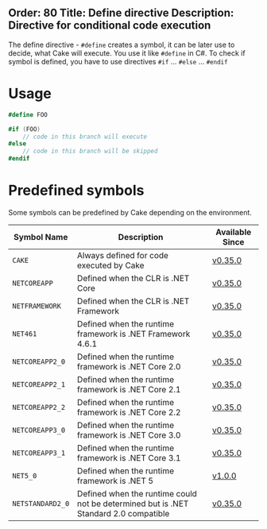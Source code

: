 Order: 80
Title: Define directive
Description: Directive for conditional code execution
---

The define directive - `#define` creates a symbol, it can be later use to decide, what Cake will execute. You use it like `#define` in C#.
To check if symbol is defined, you have to use directives `#if` ... `#else` ... `#endif`

# Usage

```csharp
#define FOO

#if (FOO)
    // code in this branch will execute
#else
    // code in this branch will be skipped
#endif
```

# Predefined symbols

Some symbols can be predefined by Cake depending on the environment.

| Symbol Name      | Description                                                                          | Available Since                                                    |
| ---------------- | ------------------------------------------------------------------------------------ | -------------------------------------------------------------------|
| `CAKE`           | Always defined for code executed by Cake                                             | [v0.35.0](https://github.com/cake-build/cake/releases/tag/v0.35.0) |
| `NETCOREAPP`     | Defined when the CLR is .NET Core                                                    | [v0.35.0](https://github.com/cake-build/cake/releases/tag/v0.35.0) |
| `NETFRAMEWORK`   | Defined when the CLR is .NET Framework                                               | [v0.35.0](https://github.com/cake-build/cake/releases/tag/v0.35.0) |
| `NET461`         | Defined when the runtime framework is .NET Framework 4.6.1                           | [v0.35.0](https://github.com/cake-build/cake/releases/tag/v0.35.0) |
| `NETCOREAPP2_0`  | Defined when the runtime framework is .NET Core 2.0                                  | [v0.35.0](https://github.com/cake-build/cake/releases/tag/v0.35.0) |
| `NETCOREAPP2_1`  | Defined when the runtime framework is .NET Core 2.1                                  | [v0.35.0](https://github.com/cake-build/cake/releases/tag/v0.35.0) |
| `NETCOREAPP2_2`  | Defined when the runtime framework is .NET Core 2.2                                  | [v0.35.0](https://github.com/cake-build/cake/releases/tag/v0.35.0) |
| `NETCOREAPP3_0`  | Defined when the runtime framework is .NET Core 3.0                                  | [v0.35.0](https://github.com/cake-build/cake/releases/tag/v0.35.0) |
| `NETCOREAPP3_1`  | Defined when the runtime framework is .NET Core 3.1                                  | [v0.35.0](https://github.com/cake-build/cake/releases/tag/v0.35.0) |
| `NET5_0`         | Defined when the runtime framework is .NET 5                                         | [v1.0.0](https://github.com/cake-build/cake/releases/tag/v1.0.0)   |
| `NETSTANDARD2_0` | Defined when the runtime could not be determined but is .NET Standard 2.0 compatible | [v0.35.0](https://github.com/cake-build/cake/releases/tag/v0.35.0) |
